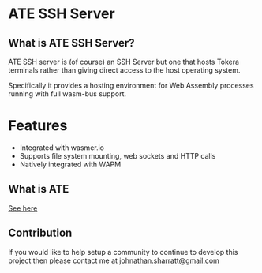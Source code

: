 ATE SSH Server
==============

## What is ATE SSH Server?

ATE SSH server is (of course) an SSH Server but one that hosts Tokera
terminals rather than giving direct access to the host operating system.

Specifically it provides a hosting environment for Web Assembly processes
running with full wasm-bus support.

# Features

- Integrated with wasmer.io
- Supports file system mounting, web sockets and HTTP calls
- Natively integrated with WAPM

## What is ATE

[See here](https://github.com/john-sharratt/ate/blob/master/README.md)

## Contribution

If you would like to help setup a community to continue to develop this project
then please contact me at [johnathan.sharratt@gmail.com](johnathan.sharratt@gmail.com)
